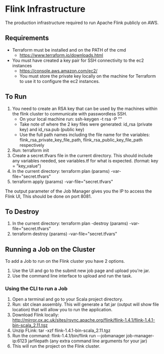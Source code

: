# Flink Infrastructure

The production infrastructure required to run Apache Flink publicly on AWS. 

## Requirements

- Terraform must be installed and on the PATH of the cmd
    - https://www.terraform.io/downloads.html
- You must have created a key pair for SSH connectivity to the ec2 instances
    - https://console.aws.amazon.com/ec2/
    - You must store the private key locally on the machine for Terraform to use it to configure the ec2 instances.

## To Run

1. You need to create an RSA key that can be used by the machines within the flink cluster to communicate with passwordless SSH. 
    - On your local machine run: ssh-keygen -t rsa -P ""
    - Take note of where the 2 key files were generated: id_rsa (private key) and id_rsa.pub (public key)
    - Use the full path names including the file name for the variables: flink_rsa_private_key_file_path, flink_rsa_public_key_file_path respectively
2. Run: terraform init
3. Create a secret.tfvars file in the current directory. This should include any variables needed, see variables.tf for what is expected. (format: key = "key_value")
4. In the current directory: terraform plan (params) -var-file="secret.tfvars"
5. terraform apply (params) -var-file="secret.tfvars"

The output parameter of the Job Manager gives you the IP to access the Flink UI, This should be done on port 8081. 

## To Destroy

1. In the current directory: terraform plan -destroy (params) -var-file="secret.tfvars"
2. terraform destroy (params) -var-file="secret.tfvars"

## Running a Job on the Cluster

To add a Job to run on the Flink cluster you have 2 options. 

1. Use the UI and go to the submit new job page and upload you're jar.
2. Use the command line interface to upload and run the task.

### Using the CLI to run a Job

1. Open a terminal and go to your Scala project directory.
2. Run: sbt clean assembly. This will generate a fat jar (output will show file location) that will allow you to run the application. 
3. Download Flink locally:  http://mirror.ox.ac.uk/sites/rsync.apache.org/flink/flink-1.4.1/flink-1.4.1-bin-scala_2.11.tgz 
4. Unzip FLink: tar -xzf flink-1.4.1-bin-scala_2.11.tgz
5. Run the command: flink-1.4.1/bin/flink run --jobmanager job-manager-ip:6123 jarfilepath (any extra command line arguments for your jar)
6. This will run the project on the Flink cluster.